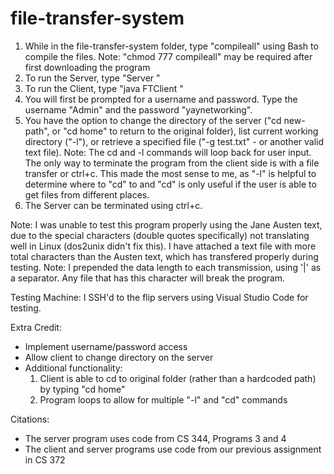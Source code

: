 # file-transfer-system
1. While in the file-transfer-system folder, type "compileall" using Bash to compile the files.
    Note: "chmod 777 compileall" may be required after first downloading the program
2. To run the Server, type "Server <PORT>"
3. To run the Client, type "java FTClient <HOST> <PORT>"
4. You will first be prompted for a username and password. Type the username "Admin" and the password "yaynetworking".
5. You have the option to change the directory of the server ("cd new-path", or "cd home" to return to the original folder), list current working directory ("-l"), 
    or retrieve a specified file ("-g test.txt" - or another valid text file).
    Note: The cd and -l commands will loop back for user input. The only way to terminate the program from the client side is with a file transfer or ctrl+c. 
    This made the most sense to me, as "-l" is helpful to determine where to "cd" to and "cd" is only useful if the user is able to get files from different places.
6. The Server can be terminated using ctrl+c.

Note: I was unable to test this program properly using the Jane Austen text, due to the special characters (double quotes specifically) not translating well in Linux (dos2unix didn't fix this).
    I have attached a text file with more total characters than the Austen text, which has transfered properly during testing.
Note: I prepended the data length to each transmission, using '|' as a separator. Any file that has this character will break the program.

Testing Machine: I SSH'd to the flip servers using Visual Studio Code for testing.

Extra Credit:
* Implement username/password access
* Allow client to change directory on the server
* Additional functionality: 
    1. Client is able to cd to original folder (rather than a hardcoded path) by typing "cd home"
    2. Program loops to allow for multiple "-l" and "cd" commands

Citations: 
* The server program uses code from CS 344, Programs 3 and 4
* The client and server programs use code from our previous assignment in CS 372
